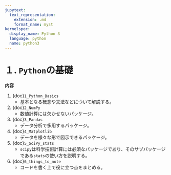 ```yaml
---
jupytext:
  text_representation:
    extension: .md
    format_name: myst
kernelspec:
  display_name: Python 3
  language: python
  name: python3
---
```


# １. `Python`の基礎
**内容**
1. {doc}`1_Python_Basics`
   - 基本となる概念や文法などについて解説する。
1. {doc}`2_NumPy`
   - 数値計算には欠かせないパッケージ。
1. {doc}`3_Pandas`
   - データ分析で多用するパッケージ。
1. {doc}`4_Matplotlib`
   - データを様々な形で図示できるパッケージ。
1. {doc}`5_SciPy_stats`
   - `scipy`は科学技術計算には必須なパッケージであり、そのサブパッケージである`stats`の使い方を説明する。
1. {doc}`6_things_to_note`
   - コードを書く上で役に立つ点をまとめる。

